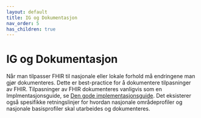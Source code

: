 ```yaml
---
layout: default
title: IG og Dokumentasjon
nav_order: 5
has_children: true
---
```


# IG og Dokumentasjon

Når man tilpasser FHIR til nasjonale eller lokale forhold må endringene man gjør dokumenteres. Dette er best-practice for å dokumentere tilpasninger av FHIR. Tilpasninger av FHIR dokumenteres vanligvis som en Implmentasjonsguide, se [Den gode implementasjonsguide](dgi/index.md). Det eksisterer også spesifikke retningslinjer for hvordan nasjonale områdeprofiler og nasjonale basisprofiler skal utarbeides og dokumenteres.
